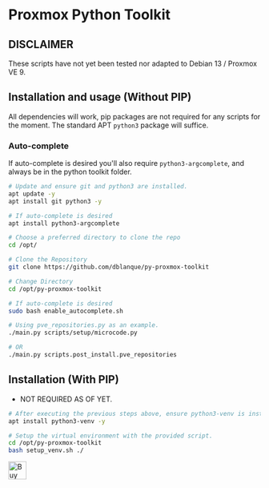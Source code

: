 # Proxmox Python Toolkit

## DISCLAIMER

These scripts have not yet been tested nor adapted to Debian 13 / Proxmox VE 9.

## Installation and usage (Without PIP)
All dependencies will work, pip packages are not required for any scripts for the moment.
The standard APT `python3` package will suffice.

### Auto-complete
If auto-complete is desired you'll also require `python3-argcomplete`, and always be
in the python toolkit folder.

```bash
# Update and ensure git and python3 are installed.
apt update -y
apt install git python3 -y

# If auto-complete is desired
apt install python3-argcomplete

# Choose a preferred directory to clone the repo
cd /opt/

# Clone the Repository
git clone https://github.com/dblanque/py-proxmox-toolkit

# Change Directory
cd /opt/py-proxmox-toolkit

# If auto-complete is desired
sudo bash enable_autocomplete.sh

# Using pve_repositories.py as an example.
./main.py scripts/setup/microcode.py

# OR
./main.py scripts.post_install.pve_repositories
```

## Installation (With PIP)
- NOT REQUIRED AS OF YET.

```bash
# After executing the previous steps above, ensure python3-venv is installed.
apt install python3-venv -y

# Setup the virtual environment with the provided script.
cd /opt/py-proxmox-toolkit
bash setup_venv.sh ./
```

<a href='https://ko-fi.com/E1E2YQ4TG' target='_blank'><img height='36' style='border:0px;height:36px;' src='https://storage.ko-fi.com/cdn/kofi2.png?v=3' border='0' alt='Buy Me a Coffee at ko-fi.com' /></a>